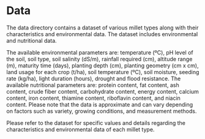 # Data

The data directory contains a dataset of various millet types along with their characteristics and environmental data. The dataset includes environmental and nutritional data. 

The available environmental parameters are: temperature (ºC), pH level of the soil, soil type, soil salinity (dS/m), rainfall required (cm), altitude range (m), maturity time (days), planting depth (cm), planting geometry (cm x cm), land usage for each crop (t/ha), soil temperature (ºC), soil moisture, seeding rate (kg/ha), light duration (hours), drought and flood resistance. 
The available nutritional parameters are: protein content, fat content, ash content, crude fiber content, carbohydrate content, energy content, calcium content, iron content, thiamine content, riboflavin content, and niacin content. Please note that the data is approximate and can vary depending on factors such as variety, growing conditions, and measurement methods.

Please refer to the dataset for specific values and details regarding the characteristics and environmental data of each millet type.
